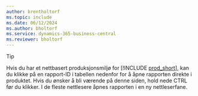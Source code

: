 ```yaml
---
author: brentholtorf
ms.topic: include
ms.date: 06/12/2024
ms.author: bholtorf
ms.service: dynamics-365-business-central
ms.reviewer: bholtorf
---
```


> [!TIP]
> Hvis du har et nettbasert produksjonsmiljø for [!INCLUDE [prod_short](prod_short.md)], kan du klikke på en rapport-ID i tabellen nedenfor for å åpne rapporten direkte i produktet. Hvis du ønsker å bli værende på denne siden, hold nede CTRL før du klikker. I de fleste nettlesere åpnes rapporten i en ny nettleserfane.